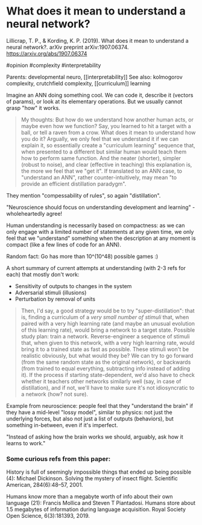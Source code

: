 # What does it mean to understand a neural network?

Lillicrap, T. P., & Kording, K. P. (2019). What does it mean to understand a neural network?. arXiv preprint arXiv:1907.06374.
https://arxiv.org/abs/1907.06374

#opinion #complexity #interpretability

Parents: developmental neuro, [[interpretability]]
See also: kolmogorov complexity, crutchfield complexity, [[curriculum]] learning


Imagine an ANN doing something cool. We can code it, describe it (vectors of params), or look at its elementary operations. But we usually cannot grasp "how" it works.

> My thoughts: But how do we understand how another human acts, or maybe even how we function? Say, you learned to hit a target with a ball, or tell a raven from a crow. What does it mean to understand how you do it? Argually, we only feel that we understand it if we can explain it, so essentially create a "curriculum learning" sequence that, when presented to a different but similar human would teach them how to perform same function. And the neater (shorter), simpler (robust to noise), and clear (effective in teaching) this explanation is, the more we feel that we "get it".
> If translated to an ANN case, to "understand an ANN", rather counter-intuitively, may mean "to provide an efficient distillation paradygm".

They mention "compessability of rules", so again "distillation".

"Neuroscience should focus on understanding development and learning" - wholeheartedly agree!

Human understanding is necessarily based on compactness: as we can only engage with a limited number of statements at any given time, we only feel that we "understand" something when the description at any moment is compact (like a few lines of code for an ANN).

Random fact: Go has more than 10^(10^48) possible games :)

A short summary of current attempts at understanding (with 2-3 refs for each) that mostly don't work:
* Sensitivity of outputs to changes in the system
* Adversarial stimuli (illusions)
* Perturbation by removal of units

> Then, I'd say, a good strategy would be to try "super-distillation": that is, finding a curriculum of a _very small number of stimuli_ that, when paired with a very high learning rate (and maybe an unusual evolution of this learning rate), would bring a network to a target state. Possible study plan: train a network. Reverse-engineer a sequence of stimuli that, when given to this network, with a very high learning rate, would bring it to a trained state as fast as possible. These stimuli won't be realistic obviously, but what would they be? We can try to go forward (from the same random state as the original network), or backwards (from trained to equal everything, subtracting info instead of adding it). If the process if starting state-dependent, we'd also have to check whether it teachers other networks similarly well (say, in case of distillation), and if not, we'll have to make sure it's not idiosyncratic to a network (how? not sure).

Example from neuroscience: people feel that they "understand the brain" if they have a mid-level "lossy model", similar to physics: not just the underlying forces, but also not just a list of outputs (behaviors), but something in-between, even if it's imperfect.

"Instead of asking how the brain works we should, arguably, ask how it learns to work."

### Some curious refs from this paper:

History is full of seemingly impossible things that ended up being possible (4):
Michael Dickinson. Solving the mystery of insect flight. Scientific American, 284(6):48–57, 2001.

Humans know more than a megabyte worth of info about their own language (21):
Francis Mollica and Steven T Piantadosi. Humans store about 1.5 megabytes of information during language acquisition. Royal Society Open Science, 6(3):181393, 2019.